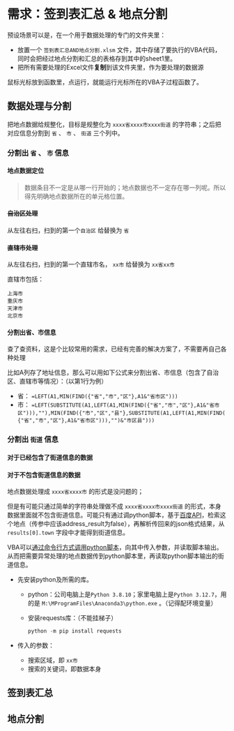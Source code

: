 # 需求：签到表汇总 & 地点分割

预设场景可以是，在一个用于数据处理的专门的文件夹里：

- 放置一个 `签到表汇总AND地点分割.xlsm` 文件，其中存储了要执行的VBA代码，同时会把经过地点分割和汇总的表格存到其中的sheet1里。
- 把所有需要处理的Excel文件**复制**到该文件夹里，作为要处理的数据源



鼠标光标放到函数里，点运行，就能运行光标所在的VBA子过程函数了。

## 数据处理与分割

把地点数据给规整化，目标是规整化为 `xxxx省xxxx市xxxx街道` 的字符串；之后把对应信息分割到 `省` 、 `市` 、 `街道` 三个列中。

### 分割出 `省` 、 `市` 信息

#### 地点数据定位

> 数据条目不一定是从哪一行开始的；地点数据也不一定存在哪一列呢。所以得先明确地点数据所在的单元格位置。



#### ~~自治区处理~~

从左往右扫，扫到的第一个`自治区` 给替换为 `省`

#### ~~直辖市处理~~

从左往右扫，扫到的第一个直辖市名， `xx市` 给替换为 `xx省xx市`

直辖市包括：

```
上海市
重庆市
天津市
北京市
```

#### 分割出省、市信息

查了查资料，这是个比较常用的需求，已经有完善的解决方案了，不需要再自己各种处理

比如A列存了地址信息，那么可以用如下公式来分割出省、市信息（包含了自治区、直辖市等情况）：（以第1行为例）

- 省： `=LEFT(A1,MIN(FIND({"省","市","区"},A1&"省市区")))`
- 市： `=LEFT(SUBSTITUTE(A1,LEFT(A1,MIN(FIND({"省","市","区"},A1&"省市区"))),""),MIN(FIND({"市","区","县"},SUBSTITUTE(A1,LEFT(A1,MIN(FIND({"省","市","区"},A1&"省市区"))),"")&"市区县")))`



### 分割出 `街道` 信息

#### 对于已经包含了街道信息的数据



#### 对于不包含街道信息的数据

地点数据处理成 `xxxx省xxxx市` 的形式是没问题的；

但是有可能只通过简单的字符串处理做不成 `xxxx省xxxx市xxxx街道` 的形式，本身数据里面就不包含街道信息。可能只有通过调python脚本，基于[百度API](https://lbsyun.baidu.com/faq/api?title=webapi/guide/webservice-placeapiV3/interfaceDocumentV3#%E8%A1%8C%E6%94%BF%E5%8C%BA%E5%88%92%E5%8C%BA%E5%9F%9F%E6%A3%80%E7%B4%A2%E6%8E%A5%E5%8F%A3%E8%AF%B4%E6%98%8E)，检索这个地点（传参中应该address_result为false），再解析传回来的json格式结果，从 `results[0].town` 字段中才能得到街道信息。

VBA可以[通过命令行方式调用python脚本](https://docs.pingcode.com/baike/737391)，向其中传入参数，并读取脚本输出。从而把需要异常处理的地点数据传到python脚本里，再读取python脚本输出的街道信息。

- 先安装python及所需的库。

  - python：公司电脑上是`Python 3.8.10`；家里电脑上是`Python 3.12.7`，用的是 `M:\MProgramFiles\Anaconda3\python.exe` 。（记得配环境变量）

  - 安装requests库：（不能挂梯子）

    ```python
    python -m pip install requests
    ```

    

- 传入的参数：
  - 搜索区域，即 `xx市` 
  - 搜索的关键词，即数据本身

## 签到表汇总



## 地点分割
